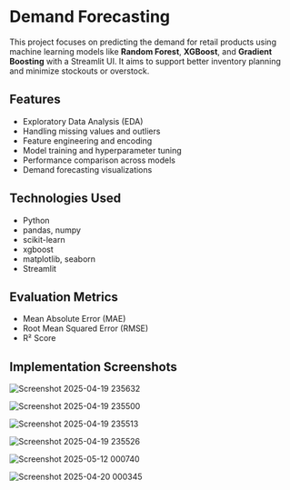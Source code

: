 # Demand Forecasting

This project focuses on predicting the demand for retail products using machine learning models like **Random Forest**, **XGBoost**, and **Gradient Boosting** with a Streamlit UI. It aims to support better inventory planning and minimize stockouts or overstock.

## Features

- Exploratory Data Analysis (EDA)
- Handling missing values and outliers
- Feature engineering and encoding
- Model training and hyperparameter tuning
- Performance comparison across models
- Demand forecasting visualizations

## Technologies Used

- Python
- pandas, numpy
- scikit-learn
- xgboost
- matplotlib, seaborn
- Streamlit

## Evaluation Metrics

- Mean Absolute Error (MAE)
- Root Mean Squared Error (RMSE)
- R² Score

## Implementation Screenshots

![Screenshot 2025-04-19 235632](https://github.com/user-attachments/assets/aab76db2-0615-4183-8e08-157831aa43db)

![Screenshot 2025-04-19 235500](https://github.com/user-attachments/assets/ff6a4286-e245-4d0c-8ace-ae66d7bc9037)

![Screenshot 2025-04-19 235513](https://github.com/user-attachments/assets/12c51fe1-eb27-417c-9c32-a2649d439bf9)

![Screenshot 2025-04-19 235526](https://github.com/user-attachments/assets/54345193-1a6d-476d-889d-05c2bfcd1864)

![Screenshot 2025-05-12 000740](https://github.com/user-attachments/assets/dbcf9cf6-d072-415f-87f8-4045eba2af2e)

![Screenshot 2025-04-20 000345](https://github.com/user-attachments/assets/f7d241ee-6b1d-4a5f-8cde-9179fed5b8cd)
